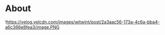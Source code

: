# About
!https://velog.velcdn.com/images/witwint/post/2a3aac56-173a-4c6a-bba4-a6c366e8fea3/image.PNG

